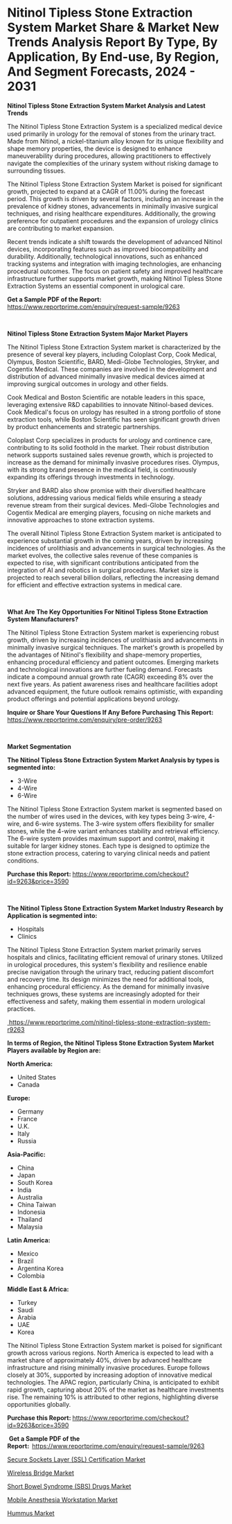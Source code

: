 <p><h1>Nitinol Tipless Stone Extraction System Market Share & Market New Trends Analysis Report By Type, By Application, By End-use, By Region, And Segment Forecasts, 2024 - 2031</h1></p><p><strong>Nitinol Tipless Stone Extraction System Market Analysis and Latest Trends</strong></p>
<p><p>The Nitinol Tipless Stone Extraction System is a specialized medical device used primarily in urology for the removal of stones from the urinary tract. Made from Nitinol, a nickel-titanium alloy known for its unique flexibility and shape memory properties, the device is designed to enhance maneuverability during procedures, allowing practitioners to effectively navigate the complexities of the urinary system without risking damage to surrounding tissues.</p><p>The Nitinol Tipless Stone Extraction System Market is poised for significant growth, projected to expand at a CAGR of 11.00% during the forecast period. This growth is driven by several factors, including an increase in the prevalence of kidney stones, advancements in minimally invasive surgical techniques, and rising healthcare expenditures. Additionally, the growing preference for outpatient procedures and the expansion of urology clinics are contributing to market expansion.</p><p>Recent trends indicate a shift towards the development of advanced Nitinol devices, incorporating features such as improved biocompatibility and durability. Additionally, technological innovations, such as enhanced tracking systems and integration with imaging technologies, are enhancing procedural outcomes. The focus on patient safety and improved healthcare infrastructure further supports market growth, making Nitinol Tipless Stone Extraction Systems an essential component in urological care.</p></p>
<p><strong>Get a Sample PDF of the Report:&nbsp;</strong> <a href="https://www.reportprime.com/enquiry/request-sample/9263?utm_campaign=1113&utm_medium=2&utm_source=Github&utm_content=ia&utm_term=28112024&utm_id=nitinol-tipless-stone-extraction-system">https://www.reportprime.com/enquiry/request-sample/9263</a></p>
<p>&nbsp;</p>
<p><strong>Nitinol Tipless Stone Extraction System Major Market Players</strong></p>
<p><p>The Nitinol Tipless Stone Extraction System market is characterized by the presence of several key players, including Coloplast Corp, Cook Medical, Olympus, Boston Scientific, BARD, Medi-Globe Technologies, Stryker, and Cogentix Medical. These companies are involved in the development and distribution of advanced minimally invasive medical devices aimed at improving surgical outcomes in urology and other fields.</p><p>Cook Medical and Boston Scientific are notable leaders in this space, leveraging extensive R&D capabilities to innovate Nitinol-based devices. Cook Medical's focus on urology has resulted in a strong portfolio of stone extraction tools, while Boston Scientific has seen significant growth driven by product enhancements and strategic partnerships.</p><p>Coloplast Corp specializes in products for urology and continence care, contributing to its solid foothold in the market. Their robust distribution network supports sustained sales revenue growth, which is projected to increase as the demand for minimally invasive procedures rises. Olympus, with its strong brand presence in the medical field, is continuously expanding its offerings through investments in technology.</p><p>Stryker and BARD also show promise with their diversified healthcare solutions, addressing various medical fields while ensuring a steady revenue stream from their surgical devices. Medi-Globe Technologies and Cogentix Medical are emerging players, focusing on niche markets and innovative approaches to stone extraction systems.</p><p>The overall Nitinol Tipless Stone Extraction System market is anticipated to experience substantial growth in the coming years, driven by increasing incidences of urolithiasis and advancements in surgical technologies. As the market evolves, the collective sales revenue of these companies is expected to rise, with significant contributions anticipated from the integration of AI and robotics in surgical procedures. Market size is projected to reach several billion dollars, reflecting the increasing demand for efficient and effective extraction systems in medical care.</p></p>
<p>&nbsp;</p>
<p><strong>What Are The Key Opportunities For Nitinol Tipless Stone Extraction System Manufacturers?</strong></p>
<p><p>The Nitinol Tipless Stone Extraction System market is experiencing robust growth, driven by increasing incidences of urolithiasis and advancements in minimally invasive surgical techniques. The market's growth is propelled by the advantages of Nitinol's flexibility and shape-memory properties, enhancing procedural efficiency and patient outcomes. Emerging markets and technological innovations are further fueling demand. Forecasts indicate a compound annual growth rate (CAGR) exceeding 8% over the next five years. As patient awareness rises and healthcare facilities adopt advanced equipment, the future outlook remains optimistic, with expanding product offerings and potential applications beyond urology.</p></p>
<p><strong>Inquire or Share Your Questions If Any Before Purchasing This Report:</strong> <a href="https://www.reportprime.com/enquiry/pre-order/9263?utm_campaign=1113&utm_medium=2&utm_source=Github&utm_content=ia&utm_term=28112024&utm_id=nitinol-tipless-stone-extraction-system">https://www.reportprime.com/enquiry/pre-order/9263</a></p>
<p>&nbsp;</p>
<p><strong>Market Segmentation</strong></p>
<p><strong>The Nitinol Tipless Stone Extraction System Market Analysis by types is segmented into:</strong></p>
<p><ul><li>3-Wire</li><li>4-Wire</li><li>6-Wire</li></ul></p>
<p><p>The Nitinol Tipless Stone Extraction System market is segmented based on the number of wires used in the devices, with key types being 3-wire, 4-wire, and 6-wire systems. The 3-wire system offers flexibility for smaller stones, while the 4-wire variant enhances stability and retrieval efficiency. The 6-wire system provides maximum support and control, making it suitable for larger kidney stones. Each type is designed to optimize the stone extraction process, catering to varying clinical needs and patient conditions.</p></p>
<p><strong>Purchase this Report:&nbsp;</strong><a href="https://www.reportprime.com/checkout?id=9263&price=3590&utm_campaign=1113&utm_medium=2&utm_source=Github&utm_content=ia&utm_term=28112024&utm_id=nitinol-tipless-stone-extraction-system">https://www.reportprime.com/checkout?id=9263&price=3590</a></p>
<p>&nbsp;</p>
<p><strong>The Nitinol Tipless Stone Extraction System Market Industry Research by Application is segmented into:</strong></p>
<p><ul><li>Hospitals</li><li>Clinics</li></ul></p>
<p><p>The Nitinol Tipless Stone Extraction System market primarily serves hospitals and clinics, facilitating efficient removal of urinary stones. Utilized in urological procedures, this system's flexibility and resilience enable precise navigation through the urinary tract, reducing patient discomfort and recovery time. Its design minimizes the need for additional tools, enhancing procedural efficiency. As the demand for minimally invasive techniques grows, these systems are increasingly adopted for their effectiveness and safety, making them essential in modern urological practices.</p></p>
<p><a href="https://www.reportprime.com/nitinol-tipless-stone-extraction-system-r9263?utm_campaign=1113&utm_medium=2&utm_source=Github&utm_content=ia&utm_term=28112024&utm_id=nitinol-tipless-stone-extraction-system">&nbsp;https://www.reportprime.com/nitinol-tipless-stone-extraction-system-r9263</a></p>
<p><strong>In terms of Region, the Nitinol Tipless Stone Extraction System Market Players available by Region are:</strong></p>
<p>
    <p> <strong> North America: </strong>
        <ul>
            <li>United States</li>
            <li>Canada</li>
        </ul>
        </p> 
    <p> <strong> Europe: </strong>
        <ul>
            <li>Germany</li>
            <li>France</li>
            <li>U.K.</li>
            <li>Italy</li>
            <li>Russia</li>
        </ul>
        </p> 
    <p> <strong> Asia-Pacific: </strong>
        <ul>
            <li>China</li>
            <li>Japan</li>
            <li>South Korea</li>
            <li>India</li>
            <li>Australia</li>
            <li>China Taiwan</li>
            <li>Indonesia</li>
            <li>Thailand</li>
            <li>Malaysia</li>
        </ul>
        </p> 
    <p> <strong> Latin America: </strong>
        <ul>
            <li>Mexico</li>
            <li>Brazil</li>
            <li>Argentina Korea</li>
            <li>Colombia</li>
        </ul>
        </p> 
    <p> <strong> Middle East & Africa: </strong>
        <ul>
            <li>Turkey</li>
            <li>Saudi</li>
            <li>Arabia</li>
            <li>UAE</li>
            <li>Korea</li>
        </ul>
    </p>
    </p>
<p><p>The Nitinol Tipless Stone Extraction System market is poised for significant growth across various regions. North America is expected to lead with a market share of approximately 40%, driven by advanced healthcare infrastructure and rising minimally invasive procedures. Europe follows closely at 30%, supported by increasing adoption of innovative medical technologies. The APAC region, particularly China, is anticipated to exhibit rapid growth, capturing about 20% of the market as healthcare investments rise. The remaining 10% is attributed to other regions, highlighting diverse opportunities globally.</p></p>
<p><strong>Purchase this Report: </strong><a href="https://www.reportprime.com/checkout?id=9263&price=3590&utm_campaign=1113&utm_medium=2&utm_source=Github&utm_content=ia&utm_term=28112024&utm_id=nitinol-tipless-stone-extraction-system">https://www.reportprime.com/checkout?id=9263&price=3590</a></p>
<p>&nbsp;<strong>Get a Sample PDF of the Report:&nbsp;&nbsp;</strong><a href="https://www.reportprime.com/enquiry/request-sample/9263?utm_campaign=1113&utm_medium=2&utm_source=Github&utm_content=ia&utm_term=28112024&utm_id=nitinol-tipless-stone-extraction-system">https://www.reportprime.com/enquiry/request-sample/9263</a></p>
<p><strong></strong></p>
<p><p><a href="https://issuu.com/reportprime-2/docs/secure-sockets-layer-ssl-certificat_30831429bfc9a9?utm_campaign=1113&utm_medium=2&utm_source=Github&utm_content=ia&utm_term=28112024&utm_id=nitinol-tipless-stone-extraction-system">Secure Sockets Layer (SSL) Certification Market</a></p><p><a href="https://www.linkedin.com/pulse/global-wireless-bridge-market-product-types-applications-tptxe?utm_campaign=1113&utm_medium=2&utm_source=Github&utm_content=ia&utm_term=28112024&utm_id=nitinol-tipless-stone-extraction-system">Wireless Bridge Market</a></p><p><a href="https://issuu.com/reportprime-2/docs/short-bowel-syndrome-sbs-drugs-mark_97c64fda4aea7a?utm_campaign=1113&utm_medium=2&utm_source=Github&utm_content=ia&utm_term=28112024&utm_id=nitinol-tipless-stone-extraction-system">Short Bowel Syndrome (SBS) Drugs Market</a></p><p><a href="https://github.com/GenaGaines34/Market-Research-Report-List-1/blob/main/mobile-anesthesia-workstation-market.md?utm_campaign=1113&utm_medium=2&utm_source=Github&utm_content=ia&utm_term=28112024&utm_id=nitinol-tipless-stone-extraction-system">Mobile Anesthesia Workstation Market</a></p><p><a href="https://www.linkedin.com/pulse/future-innovation-global-hummus-market-growth-opportunities-xc8qf?utm_campaign=1113&utm_medium=2&utm_source=Github&utm_content=ia&utm_term=28112024&utm_id=nitinol-tipless-stone-extraction-system">Hummus Market</a></p></p>